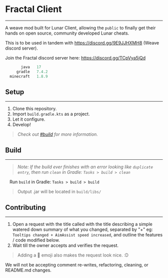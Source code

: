 # Fractal Client

---

A weave mod built for Lunar Client, allowing the `public` to finally get their hands on open source, community developed Lunar cheats.

This is to be used in tandem with https://discord.gg/9E9JJHXMH8 (Weave discord server).

Join the Fractal discord server here: https://discord.gg/TCpVya5jQd


```js
       java   17
     gradle   7.4.2
  minecraft   1.8.9
```

## Setup

---

1. Clone this repository.
2. Import `build.gradle.kts` as a project.
3. Let it configure.
4. Develop!
> *Check out [#build](#build) for more information.*

## Build

---

> *Note: If the build ever finishes with an error looking like `duplicate entry`, then run `clean` in Gradle: `Tasks > build > clean`*

&emsp;Run `build` in Gradle: `Tasks > build > build`
> Output .jar will be located in `build/libs/`

## Contributing

---

1. Open a request with the title called with the title describing a simple watered down summary of what you changed, separated by "+" eg: `Tooltips changed + AimAssist speed increased`, and outline the features / code modified below.
2. Wait till the owner accepts and verifies the request.
> Adding a :wrench: emoji also makes the request look nice. :D

We will not be accepting comment re-writes, refactoring, cleaning, or README.md changes.